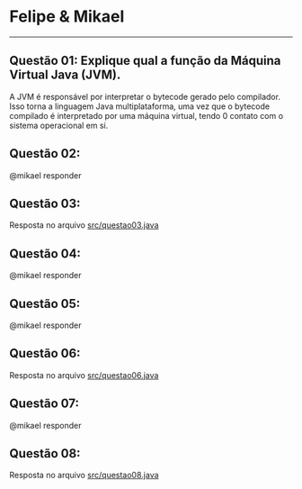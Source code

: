 # Felipe & Mikael

---

## Questão 01: Explique qual a função da Máquina Virtual Java (JVM).
A JVM é responsável por interpretar o bytecode gerado pelo compilador. Isso torna a linguagem Java
multiplataforma, uma vez que o bytecode compilado é interpretado por uma máquina virtual, tendo
0 contato com o sistema operacional em si.

## Questão 02:
@mikael responder

## Questão 03:
Resposta no arquivo [src/questao03.java](src/questao03.java)

## Questão 04:
@mikael responder

## Questão 05:
@mikael responder

## Questão 06:
Resposta no arquivo [src/questao06.java](src/questao06.java)

## Questão 07:
@mikael responder

## Questão 08:
Resposta no arquivo [src/questao08.java](src/questao08.java)
